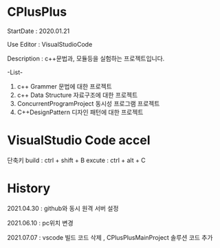 # CPlusPlus
StartDate : 2020.01.21

Use Editor : VisualStudioCode

Description :
c++문법과, 모듈등을 실험하는 프로젝트입니다.

-List-
1. c++ Grammer
    문법에 대한 프로젝트
2. c++ Data Structure
    자료구조에 대한 프로젝트
3. ConcurrentProgramProject
    동시성 프로그램 프로젝트
4. C++DesignPattern 
    디자인 패턴에 대한 프로젝트

# VisualStudio Code accel
단축키
build   : ctrl + shift + B
excute  : ctrl + alt + C 


# History
2021.04.30 : github와 동시 원격 서버 설정

2021.06.10 : pc위치 변경

2021.07.07 : vscode 빌드 코드 삭제 , CPlusPlusMainProject 솔루션 코드 추가